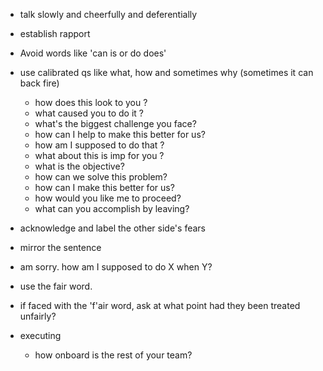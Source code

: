 
- talk slowly and cheerfully and deferentially
- establish rapport 
- Avoid words like 'can is or do does'
- use calibrated qs like what, how and sometimes why (sometimes it can back fire)
  - how does this look to you ?
  - what caused you to do it ?
  - what's the biggest challenge you face?
  - how can I help to make this better for us?
  - how am I supposed to do that ?
  - what about this is imp for you ?
  - what is the objective?
  - how can we solve this problem?
  - how can I make this better for us?
  - how would you like me to proceed?
  - what can you accomplish by leaving?

- acknowledge and label the other side's fears
- mirror the sentence
- am sorry. how am I supposed to do X when Y?
- use the fair word.
- if faced with the 'f'air word, ask at what point had they been treated unfairly?
- executing
  - how onboard is the rest of your team?

 
